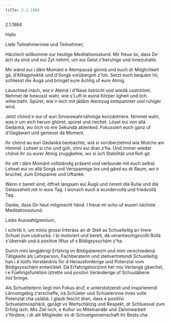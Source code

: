 ```yaml
---
title: 2.1.1984
---
```


2.1.1984

Hallo



Liebi Teilnehmerinne und Teilnehmer,

Härzlech willkomme zur heutige Meditationsstund. Mir freue üs, dass Dir äch da sind und eui Zyt nehmt, um eui Geist z'beruhige und innezuhalte.

Mir wänd eui i däm Momänt e Atempausä gönnä und euch dr Möglichkeit gä, d'Alltagshektik und d'Sorgä vorübergoh z'loh. Setzt euch bequäm hii, schliesst die Äugä und bringet eure Achtig uf eure Atmig.

Lauschted inäch, wie ir Atemä i d'Nase iistriicht und wiedä usströömt. Nehmet de bewusst wahr, wie s'Luft in euinä Körper iigheit und iich wiiterzieht. Spüret, wie ir eich mit jädäm Atemzug entspannter und ruhiger wird.

Jetzt chönd ir eui uf euri Sinneswahrnähmige konzäntriere. Nimmet wahr, was ir um eich herum ghöret, spüret und riechet. Löset eui von allä Gedankä, wo öich vo ere Sekundä ablenked. Fokussiert euch ganz uf d'Gegäwart und geniesst dä Moment.

Ihr chönd au euri Gedankä beobachte, wiä si vorüberziehnd wie Wulche am Himmel. Lohset si cho und goh, ohni eui dran z'ha. Und immer wieder chönd ihr zu eurer Atmig zruggkehre, wo si üch Stabilität und Ruh git.

Ihr sitt i däm Momänt vollständig präsent und verbunde mit euch selbst. Lohset eui vo allä Sorgä und Verspannige los und gänd eu dr Raum, wo ir bruchet, zum Entspanne und Uftanke.

Wenn ir bereit sind, öffnet langsam eui Äugä und nimmt diä Ruhe und diä Gelasseheit mit in eure Tag. I wünsch euch ä wundervollä und friedvollä Tag.

Danke, dass Dir heut mitgmacht händ. I freue mi scho uf euseri nächste Meditationsstund.

Liebs Auswahlgremium,

I schriib Ii, um minis grossi Interäss an dr Stell as Schuelleitig an Iirere Schuel zum usdruckä. I bi motiviert und bereit, dä verantwortigsvoilli Rollä z'übernäh und ä positive Iiflus uf s Bildigsysschäm z'ha.

Durch mini langjährigi Erfahrig im Bildigsbereich und mini verschiedenä Tätigkeite als Lehrperson, Fachberaterin und stellvertretendi Schuelleitig han i ä tüüfs Verständnis für d Herausforderige und Potenzial vom Bildigsysschäm entwicklet. Dä Erfahrigshorizont het mis Verlangä gäwchst, i e Füehrigsfunktion iztrette und positivi Veränderige uf Schuuläbene iniz'bringe.

Als Schuelleiterin liegt min Fokus druf, e unterstützendi und inspirierendi Lärnumgebig z'erschaffe, irä Schüeler und Schüelerinne ihres volle Potenzial cha usläbä. I glaub fescht dran, dass e positiivi Schuelatmosphärä, gprägt vo Wertschätzig und Respekt, dr Schluessel zum Erfolg isch. Mis Ziel isch, e Kultur vo Miteinandär und Zämmearbeit z'fördere, i dr alli Mitglieder vo dr Schuelgemeinschaft ihr Bests cha